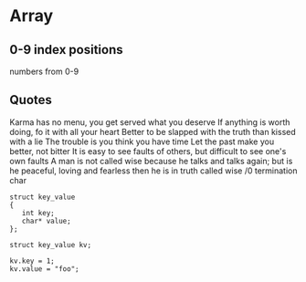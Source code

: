 # Array 
## 0-9 index positions
numbers from 0-9

## Quotes
Karma has no menu, you get served what you deserve
If anything is worth doing, fo it with all your heart
Better to be slapped with the truth than kissed with a lie
The trouble is you think you have time
Let the past make you better, not bitter
It is easy to see faults of others, but difficult to see one's own faults
A man is not called wise because he talks and talks again; but is he peaceful, loving and fearless then he is in truth called wise
/0 termination char

```
struct key_value
{
   int key;
   char* value;
};

struct key_value kv;

kv.key = 1;
kv.value = "foo";
```
